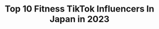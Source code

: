 ---
title: Top 10 Fitness TikTok Influencers In Japan in 2023
description: >-
  Find top fitness TikTok influencers in Japan in 2023. Most popular hashtags: #fyp #foryoupage #foryou #tiktok.
platform: TikTok
hits: 9
text_top: See the top-rated TikTok accounts on inBeat.
text_bottom: Our search engine has 9 TikTok influencers like this in Japan for you to pitch.
profiles:
  - username: "koshi072323123"
    fullname: >-
      Koshi 
    bio: >-
      インスタフォローしてくれるとはねて喜びます😊 koushi_0723_fitness
    location: "Japan"
    followers: 11700
    engagement: 223
    commentsToLikes: 0.054290
    id: ck9fycnvba56g0j7835mq85qj
    verified: false
    hashtags: "#tiktok, #facemagic, #savagelove, #jasonderulo"
  - username: "lobonoazoro"
    fullname: >-
      lobonoa
    bio: >-
      #Tipsygoblin here for laughs 18+ please dont spam like
    location: "Japan"
    followers: 61200
    engagement: 1694
    commentsToLikes: 0.052726
    id: ckbl26i62z5k50j23nyvatx7t
    verified: false
    hashtags: "#sparxfam, #lobonoa, #duet, #upgrades"
  - username: "oddlysatisfying"
    fullname: >-
      Oddly Satisfying
    bio: >-
      Follow us on Twitter, YouTube & Facebook! 💕 📧: contact@oddlysatisfying.club
    location: "Japan"
    followers: 1000000
    engagement: 1620
    commentsToLikes: 0.011594
    id: ckdtkr2erymc70j23pifj9cbu
    verified: true
    hashtags: "#foryoupage, #fyp, #satisfying, #asmr"
  - username: "yanpechi"
    fullname: >-
      😈やんぺち😈
    bio: >-
      Tokyo🗼ごく普通の悪魔ですよ😈集え非リア共🙋‍♂️thanks for likes
    location: "Japan"
    followers: 21500
    engagement: 1007
    commentsToLikes: 0.056595
    id: ckad7g87i41kn0i78xgvgso2u
    verified: false
    hashtags: "#jap, #fitnessboys, #hiphop"
  - username: "shotabsprunger"
    fullname: >-
      Shotaaaa-san
    bio: >-
      Tryna bring more positivity and happiness into the world😇
    location: "Japan"
    followers: 164100
    engagement: 2059
    commentsToLikes: 0.012679
    id: ckc7q34d4vn890j23k0gjdqj9
    verified: false
    hashtags: "#japan, #foryourpage, #livinginjapan, #halfjapanese"
  - username: "dancer_zin"
    fullname: >-
      ZIN 
    bio: >-
      
    location: "Japan"
    followers: 3551
    engagement: 752
    commentsToLikes: 0.031625
    id: ck9tu9ntokg730j78ouyn4zfo
    verified: false
    hashtags: "#kendama, #dance, #ayu, #ken5"
  - username: "hardware_tool_1"
    fullname: >-
      Hardware Tools
    bio: >-
      Daily useful tools～🛠🔨🔧🔩⛏ Updated daily。❤️
    location: "Japan"
    followers: 61801
    engagement: 684
    commentsToLikes: 0.003516
    id: ck8hjpt3uajvn0j78eepd2z26
    verified: true
    hashtags: "#handy, #repair, #satisfying, #tiktok"
  - username: "rana_mohsin999"
    fullname: >-
      Rana Mohsin Riasat
    bio: >-
      I always respect people who respect me.. Thanks to Allah for all blessings MA 🤲
    location: "Japan"
    followers: 14400
    engagement: 173
    commentsToLikes: 0.000000
    id: ck8s7ctjmoppv0j78fxb7ivjb
    verified: false
    hashtags: "#pakistan, #business, #travel, #lc500"
  - username: "atsukama0504"
    fullname: >-
      あつ釜💙
    bio: >-
      やかましいオカマだよーって！ 物申したり！化粧品紹介したりよく分からんおかまです！
    location: "Japan"
    followers: 38900
    engagement: 669
    commentsToLikes: 0.055955
    id: ckadbpbk3o5sd0i78joemd8iv
    verified: false
    hashtags: "#foryoupage, #lgbt, #duet, #foryou"
---